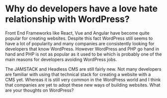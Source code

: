 # Why do developers have a love hate relationship with WordPress?

Front End Frameworks like React, Vue and Angular have become quite popular for creating websites. Despite this fact WordPress still seems to have a lot of popularity and many companies are consistently looking for developers that know WordPress. However WordPress and PHP go hand in hand and PHP is not as popular as it used to be which is probably one of the main reasons for developers avoiding WordPress jobs.

The JAMSTACK and Headless CMS are still fairly new. Not many developers are familiar with using that technical stack for creating a website with a CMS yet. Whereas it is still very common in the WordPress world and I think that companies are yet to adopt these new ways of building websites. What are your thoughts on WordPress?
